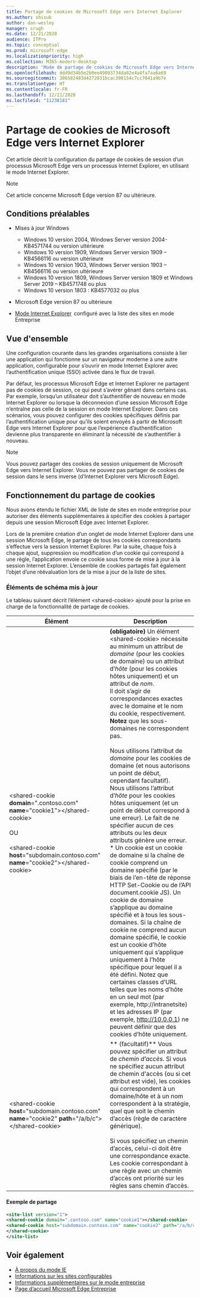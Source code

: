 ```yaml
---
title: Partage de cookies de Microsoft Edge vers Internet Explorer
ms.author: shisub
author: dan-wesley
manager: srugh
ms.date: 12/21/2020
audience: ITPro
ms.topic: conceptual
ms.prod: microsoft-edge
ms.localizationpriority: high
ms.collection: M365-modern-desktop
description: 'Mode de partage de cookies de Microsoft Edge vers Internet Explorer '
ms.openlocfilehash: ddd9d34b5e2b0ee49093734da82e4a4fa7aa6a69
ms.sourcegitcommit: 306582403d4272831bcac390154c7cc7041a9b7e
ms.translationtype: HT
ms.contentlocale: fr-FR
ms.lasthandoff: 12/21/2020
ms.locfileid: "11238181"
---
```

# Partage de cookies de Microsoft Edge vers Internet Explorer

Cet article décrit la configuration du partage de cookies de session d’un processus Microsoft Edge vers un processus Internet Explorer, en utilisant le mode Internet Explorer.

> [!NOTE]
> Cet article concerne Microsoft Edge version 87 ou ultérieure.

## Conditions préalables

- Mises à jour Windows

  - Windows 10 version 2004, Windows Server version 2004-KB4571744 ou version ultérieure
  - Windows 10 version 1909, Windows Server version 1909 – KB4566116 ou version ultérieure
  - Windows 10 version 1903, Windows Server version 1903 – KB4566116 ou version ultérieure
  - Windows 10 version 1809, Windows Server version 1809 et Windows Server 2019 – KB4571748 ou plus
  - Windows 10 version 1803 : KB4577032 ou plus

- Microsoft Edge version 87 ou ultérieure
- [Mode Internet Explorer](https://aka.ms/iemodeonedge)  configuré avec la liste des sites en mode Entreprise

## Vue d'ensemble

Une configuration courante dans les grandes organisations consiste à lier une application qui fonctionne sur un navigateur moderne à une autre application, configurable pour s’ouvrir en mode Internet Explorer avec l’authentification unique (SSO) activée dans le flux de travail.

Par défaut, les processus Microsoft Edge et Internet Explorer ne partagent pas de cookies de session, ce qui peut s’avérer gênant dans certains cas. Par exemple, lorsqu’un utilisateur doit s’authentifier de nouveau en mode Internet Explorer ou lorsque la déconnexion d’une session Microsoft Edge n’entraîne pas celle de la session en mode Internet Explorer. Dans ces scénarios, vous pouvez configurer des cookies spécifiques définis par l’authentification unique pour qu’ils soient envoyés à partir de Microsoft Edge vers Internet Explorer pour que l’expérience d’authentification devienne plus transparente en éliminant la nécessité de s’authentifier à nouveau.

> [!NOTE]
> Vous pouvez partager des cookies de session uniquement de Microsoft Edge vers Internet Explorer. Vous ne pouvez pas partager de cookies de session dans le sens inverse (d’Internet Explorer vers Microsoft Edge).

## Fonctionnement du partage de cookies

Nous avons étendu le fichier XML de liste de sites en mode entreprise pour autoriser des éléments supplémentaires à spécifier des cookies à partager depuis une session Microsoft Edge avec Internet Explorer.  

Lors de la première création d’un onglet de mode Internet Explorer dans une session Microsoft Edge, le partage de tous les cookies correspondants s’effectue vers la session Internet Explorer. Par la suite, chaque fois à chaque ajout, suppression ou modification d’un cookie qui correspond à une règle, l’application envoie ce cookie sous forme de mise à jour à la session Internet Explorer. L’ensemble de cookies partagés fait également l’objet d’une réévaluation lors de la mise à jour de la liste de sites.

### Éléments de schéma mis à jour

Le tableau suivant décrit l’élément \<shared-cookie\> ajouté pour la prise en charge de la fonctionnalité de partage de cookies.

| Élément| Description |
|-|-|
| \<shared-cookie **domain**=".contoso.com" **name**="cookie1"\>\</shared-cookie\><br><br>OU<br><br>\<shared-cookie **host**="subdomain.contoso.com" **name**="cookie2"\>\</shared-cookie\>   |**(obligatoire)** Un élément \<shared-cookie\> nécessite au minimum un attribut de *domaine* (pour les cookies de domaine) ou un attribut d’*hôte* (pour les cookies hôtes uniquement) et un attribut de *nom*.<br>Il doit s’agir de correspondances exactes avec le domaine et le nom du cookie, respectivement. **Notez** que les sous-domaines ne correspondent pas.<br><br>Nous utilisons l’attribut de *domaine* pour les cookies de domaine (et nous autorisons un point de début, cependant facultatif).<br>Nous utilisons l’attribut d’*hôte* pour les cookies hôtes uniquement (et un point de début correspond à une erreur). Le fait de ne spécifier aucun de ces attributs ou les deux attributs génère une erreur.<br>* Un cookie est un cookie de domaine si la chaîne de cookie comprend un domaine spécifié (par le biais de l’en-tête de réponse HTTP Set-Cookie ou de l’API document.cookie JS). Un cookie de domaine s’applique au domaine spécifié et à tous les sous-domaines. Si la chaîne de cookie ne comprend aucun domaine spécifié, le cookie est un cookie d’hôte uniquement qui s’applique uniquement à l’hôte spécifique pour lequel il a été défini. Notez que certaines classes d’URL telles que les noms d’hôte en un seul mot (par exemple, http://intranetsite) et les adresses IP (par exemple, http://10.0.0.1) ne peuvent définir que des cookies d’hôte uniquement.    |
| \<shared-cookie **host**="subdomain.contoso.com" **name**="cookie2" **path**="/a/b/c"\>\</shared-cookie\>  | ** (facultatif)** Vous pouvez spécifier un attribut de *chemin d’accès*. Si vous ne spécifiez aucun attribut de chemin d'accès (ou si cet attribut est vide), les cookies qui correspondent à un domaine/hôte et à un nom correspondent à la stratégie, quel que soit le chemin d’accès (règle de caractère générique).<br><br>Si vous spécifiez un chemin d’accès, celui-ci doit être une correspondance exacte.<br>Les cookie correspondant à une règle avec un chemin d’accès ont priorité sur les règles sans chemin d’accès. |

#### Exemple de partage

```xml
<site-list version="1">
<shared-cookie domain=".contoso.com" name="cookie1"></shared-cookie> 
<shared-cookie host="subdomain.contoso.com" name="cookie2" path="/a/b/c">
</shared-cookie>
</site-list>
```

## Voir également

- [À propos du mode IE](https://docs.microsoft.com/deployedge/edge-ie-mode)
- [Informations sur les sites configurables](https://docs.microsoft.com/deployedge/edge-learnmore-configurable-sites-ie-mode)
- [Informations supplémentaires sur le mode entreprise](https://docs.microsoft.com/internet-explorer/ie11-deploy-guide/enterprise-mode-overview-for-ie11)
- [Page d’accueil Microsoft Edge Entreprise](https://aka.ms/EdgeEnterprise)
